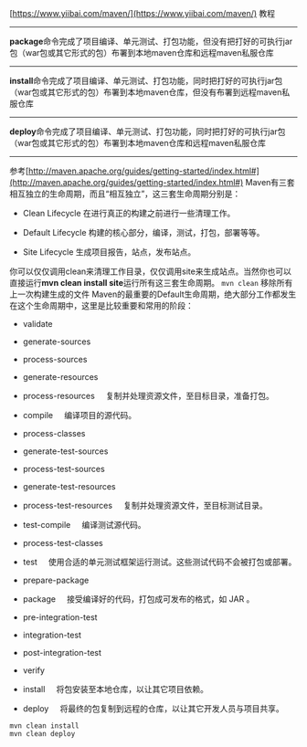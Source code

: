 [https://www.yiibai.com/maven/](https://www.yiibai.com/maven/) 教程
*****
**package**命令完成了项目编译、单元测试、打包功能，但没有把打好的可执行jar包（war包或其它形式的包）布署到本地maven仓库和远程maven私服仓库
*****
**install**命令完成了项目编译、单元测试、打包功能，同时把打好的可执行jar包（war包或其它形式的包）布署到本地maven仓库，但没有布署到远程maven私服仓库
*****
**deploy**命令完成了项目编译、单元测试、打包功能，同时把打好的可执行jar包（war包或其它形式的包）布署到本地maven仓库和远程maven私服仓库
*****

 参考[http://maven.apache.org/guides/getting-started/index.html#](http://maven.apache.org/guides/getting-started/index.html#)
Maven有三套相互独立的生命周期，而且“相互独立”，这三套生命周期分别是：

*   Clean Lifecycle 在进行真正的构建之前进行一些清理工作。  
    
*   Default Lifecycle 构建的核心部分，编译，测试，打包，部署等等。  
    
*   Site Lifecycle 生成项目报告，站点，发布站点。

你可以仅仅调用clean来清理工作目录，仅仅调用site来生成站点。当然你也可以直接运行**mvn clean install site**运行所有这三套生命周期。
`mvn clean` 移除所有上一次构建生成的文件
Maven的最重要的Default生命周期，绝大部分工作都发生在这个生命周期中，这里是比较重要和常用的阶段：
*   validate
*   generate-sources
*   process-sources
*   generate-resources
*   process-resources     复制并处理资源文件，至目标目录，准备打包。
*   compile     编译项目的源代码。
*   process-classes
*   generate-test-sources 
*   process-test-sources  
    
*   generate-test-resources
*   process-test-resources     复制并处理资源文件，至目标测试目录。
*   test-compile     编译测试源代码。
*   process-test-classes
*   test     使用合适的单元测试框架运行测试。这些测试代码不会被打包或部署。
*   prepare-package
*   package     接受编译好的代码，打包成可发布的格式，如 JAR 。
*   pre-integration-test
*   integration-test
*   post-integration-test
*   verify
*   install     将包安装至本地仓库，以让其它项目依赖。
*   deploy     将最终的包复制到远程的仓库，以让其它开发人员与项目共享。
```
mvn clean install
mvn clean deploy 
```
